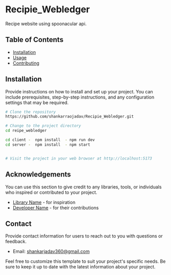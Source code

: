 # Recipie_Webledger


Recipe website using spoonacular api.

## Table of Contents

- [Installation](#installation)
- [Usage](#usage)
- [Contributing](#contributing)


## Installation

Provide instructions on how to install and set up your project. You can include prerequisites, step-by-step instructions, and any configuration settings that may be required.

```bash
# Clone the repository
https://github.com/shankarraojadav/Recipie_Webledger.git

# Change to the project directory
cd reipe_webledger

cd client -  npm install  - npm run dev
cd server -  npm install  - npm start


# Visit the project in your web browser at http://localhost:5173
```



## Acknowledgements

You can use this section to give credit to any libraries, tools, or individuals who inspired or contributed to your project.

- [Library Name](link) - for inspiration
- [Developer Name](link) - for their contributions

## Contact

Provide contact information for users to reach out to you with questions or feedback.

- Email: shankarjadav360@gmail.com
  

Feel free to customize this template to suit your project's specific needs. Be sure to keep it up to date with the latest information about your project.
